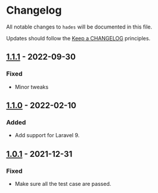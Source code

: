 # Changelog

All notable changes to `hades` will be documented in this file.

Updates should follow the [Keep a CHANGELOG](http://keepachangelog.com/) principles.

<!-- ## NEXT - YYYY-MM-DD

### Added
- Nothing

### Deprecated
- Nothing

### Fixed
- Nothing

### Removed
- Nothing

### Security
- Nothing -->

## [1.1.1](https://github.com/jenky/hades/compare/1.1.0...1.1.1) - 2022-09-30

### Fixed
- Minor tweaks

## [1.1.0](https://github.com/jenky/hades/compare/1.0.1...1.1.0) - 2022-02-10

### Added
- Add support for Laravel 9.

## [1.0.1](https://github.com/jenky/hades/compare/1.0.0...1.0.1) - 2021-12-31

### Fixed
- Make sure all the test case are passed.
